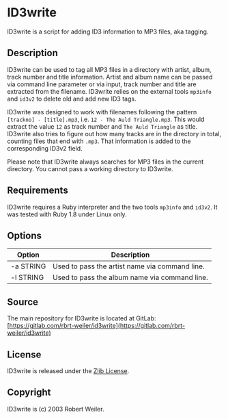 ﻿# ID3write

ID3write is a script for adding ID3 information to MP3 files, aka tagging.

## Description

ID3write can be used to tag all MP3 files in a directory with artist, album, track number and title information. Artist and album name can be passed via command line parameter or via input, track number and title are extracted from the filename. ID3write relies on the external tools `mp3info` and `id3v2` to delete old and add new ID3 tags.

ID3write was designed to work with filenames following the pattern `[trackno] - [title].mp3`, i.e. `12 - The Auld Triangle.mp3`. This would extract the value `12` as track number and `The Auld Triangle` as title. ID3write also tries to figure out how many tracks are in the directory in total, counting files that end with `.mp3`. That information is added to the corresponding ID3v2 field.

Please note that ID3write always searches for MP3 files in the current directory. You cannot pass a working directory to ID3write.

## Requirements

ID3write requires a Ruby interpreter and the two tools `mp3info` and `id3v2`. It was tested with Ruby 1.8 under Linux only.

## Options

| Option    | Description                                    |
| --------- | ---------------------------------------------- |
| -a STRING | Used to pass the artist name via command line. |
| -l STRING | Used to pass the album name via command line.  |

## Source

The main repository for ID3write is located at GitLab: [https://gitlab.com/rbrt-weiler/id3write](https://gitlab.com/rbrt-weiler/id3write)

## License

ID3write is released under the [Zlib License](https://opensource.org/licenses/Zlib).

## Copyright

ID3write is (c) 2003 Robert Weiler.
